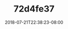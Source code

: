 ---
title: 72d4fe37
date: 2018-07-21T22:38:23-08:00
draft: false
location: Olympic Peninsula, WA
img_url: https://d17enza3bfujl8.cloudfront.net/72d4fe37.jpg
original_fn: /Volumes/bdw-1/photos/2018/20180722/_edits/DSCF0269_01.jpg
tags:
- Olympic Peninsula, WA
- Aaron
- portaits

---